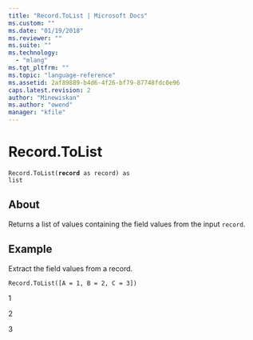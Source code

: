 ```yaml
---
title: "Record.ToList | Microsoft Docs"
ms.custom: ""
ms.date: "01/19/2018"
ms.reviewer: ""
ms.suite: ""
ms.technology: 
  - "mlang"
ms.tgt_pltfrm: ""
ms.topic: "language-reference"
ms.assetid: 2af89889-b4d6-4f26-bf79-87748fdc0e96
caps.latest.revision: 2
author: "Minewiskan"
ms.author: "owend"
manager: "kfile"
---
```

# Record.ToList
<code>Record.ToList(**record** as record) as list</code>
## About
Returns a list of values containing the field values from the input <code>record</code>.

## Example 
Extract the field values from a record.

<code>Record.ToList([A = 1, B = 2, C = 3])</code>


1

2

3

